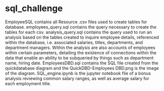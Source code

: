 # sql_challenge

EmployeeSQL contains all Resource .csv files used to create tables for database.
employees_query.sql contains the query necessary to create the tables for each csv.
analysis_query.sql contains the query used to run an analysis based on the tables created to inquire employee details, referenced within the database, i.e. associated salaries, titles, departments, and department managers. Within the analysis are also accounts of employees within certain parameters, detailing the existence of connections within the data that enable an ability to be subqueried by things such as department name, hiring date. 
EmployeesDBD.sql contains the SQL file created from the quickdatabase diagram and the QuickDBD-Employees DBD.png
is the image of the diagram.
SQL_engine.ipynb is the jupyter notebook file of a bonus analysis reviewing common salary ranges, as well as average salary for each employment title.
